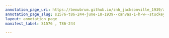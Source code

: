 ```yaml
---
annotation_page_uri: https://benwbrum.github.io/znh_jacksonville_1939/annotations/s1576-t86-244-june-18-1939--canvas-1-h-w--stuckey.json
annotation_page_slug: s1576-t86-244-june-18-1939--canvas-1-h-w--stuckey
layout: annotation_page
manifest_label: S1576 , T86-244

---
```

